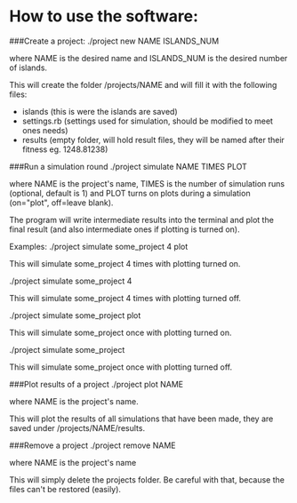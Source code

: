 How to use the software:
============================

###Create a project:
   ./project new NAME ISLANDS_NUM

where NAME is the desired name and ISLANDS_NUM is the desired number of islands.

This will create the folder /projects/NAME and will fill it with the following files:
 - islands (this is were the islands are saved)
 - settings.rb (settings used for simulation, should be modified to meet ones needs)
 - results (empty folder, will hold result files, they will be named after their fitness eg. 1248.81238)

###Run a simulation round
   ./project simulate NAME TIMES PLOT

where NAME is the project's name, TIMES is the number of simulation runs (optional, default is 1) and PLOT turns on plots during a simulation (on="plot", off=leave blank).

The program will write intermediate results into the terminal and plot the final result (and also intermediate ones if plotting is turned on).

Examples:
   ./project simulate some_project 4 plot

This will simulate some_project 4 times with plotting turned on.

   ./project simulate some_project 4

This will simulate some_project 4 times with plotting turned off.

   ./project simulate some_project plot

This will simulate some_project once with plotting turned on.

   ./project simulate some_project

This will simulate some_project once with plotting turned off.

###Plot results of a project
   ./project plot NAME

where NAME is the project's name.

This will plot the results of all simulations that have been made, they are saved under /projects/NAME/results.

###Remove a project
   ./project remove NAME

where NAME is the project's name

This will simply delete the projects folder. Be careful with that, because the files can't be restored (easily).
